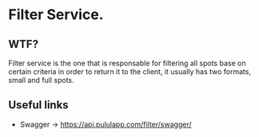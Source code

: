 # Filter Service.

## WTF?

Filter service is the one that is responsable for filtering all spots base on certain criteria in order to return it to the client, it usually has two formats, small and full spots.

## Useful links
* Swagger -> https://api.pululapp.com/filter/swagger/

